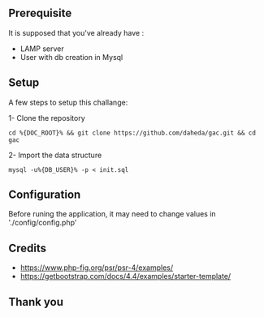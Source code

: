 ## Prerequisite

It is supposed that you've already have :
- LAMP server
- User with db creation in Mysql

## Setup
A few steps to setup this challange: 

1- Clone the repository

```
cd %{DOC_ROOT}% && git clone https://github.com/daheda/gac.git && cd gac
```

2- Import the data structure
```
mysql -u%{DB_USER}% -p < init.sql
```

## Configuration

Before runing the application, it may need to change values in './config/config.php'

## Credits
- https://www.php-fig.org/psr/psr-4/examples/
- https://getbootstrap.com/docs/4.4/examples/starter-template/


## Thank you